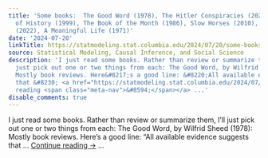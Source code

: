 ```yaml
---
title: 'Some books:  The Good Word (1978), The Hitler Conspiracies (2020), In Defense
  of History (1999), The Book of the Month (1986), Slow Horses (2010), Freedom’s Dominion
  (2022), A Meaningful Life (1971)'
date: '2024-07-20'
linkTitle: https://statmodeling.stat.columbia.edu/2024/07/20/some-books/
source: Statistical Modeling, Causal Inference, and Social Science
description: 'I just read some books. Rather than review or summarize them, I&#8217;ll
  just pick out one or two things from each: The Good Word, by Wilfrid Sheed (1978):
  Mostly book reviews. Here&#8217;s a good line: &#8220;All available evidence suggests
  that &#8230; <a href="https://statmodeling.stat.columbia.edu/2024/07/20/some-books/">Continue
  reading <span class="meta-nav">&#8594;</span></a> ...'
disable_comments: true
---
```

I just read some books. Rather than review or summarize them, I&#8217;ll just pick out one or two things from each: The Good Word, by Wilfrid Sheed (1978): Mostly book reviews. Here&#8217;s a good line: &#8220;All available evidence suggests that &#8230; <a href="https://statmodeling.stat.columbia.edu/2024/07/20/some-books/">Continue reading <span class="meta-nav">&#8594;</span></a> ...